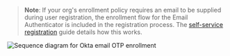 
> **Note**: If your org's enrollment policy requires an email to be supplied during user registration, the enrollment flow for the Email Authenticator is included in the registration process. The [self-service registration](https://developer.okta.com/docs/guides/oie-embedded-sdk-use-case-self-reg/aspnet/main/#summary-of-steps) guide details how this works.

<div class="full">

![Sequence diagram for Okta email OTP enrollment](/img/authenticators/dotnet-authenticators-email-enrollment-with-otp-flow-diagram.png)

</div>
